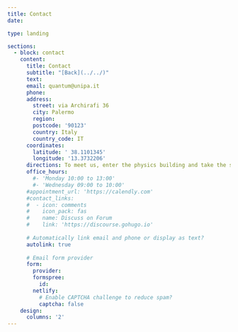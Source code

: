 ```yaml
---
title: Contact
date: 

type: landing

sections:
  - block: contact
    content:
      title: Contact
      subtitle: "[Back](../../)"
      text: 
      email: quantum@unipa.it
      phone: 
      address:
        street: via Archirafi 36
        city: Palermo
        region: 
        postcode: '90123'
        country: Italy
        country_code: IT
      coordinates:
        latitude: ' 38.1101345'
        longitude: '13.3732206'
      directions: To meet us, enter the physics building and take the stairs to the first floor. Our offices are in the corridor to the left.
      office_hours:
        #- 'Monday 10:00 to 13:00'
        #- 'Wednesday 09:00 to 10:00'
      #appointment_url: 'https://calendly.com'
      #contact_links:
      #  - icon: comments
      #    icon_pack: fas
      #    name: Discuss on Forum
      #    link: 'https://discourse.gohugo.io'
    
      # Automatically link email and phone or display as text?
      autolink: true
    
      # Email form provider
      form:
        provider: 
        formspree:
          id:
        netlify:
          # Enable CAPTCHA challenge to reduce spam?
          captcha: false
    design:
      columns: '2'
---
```

